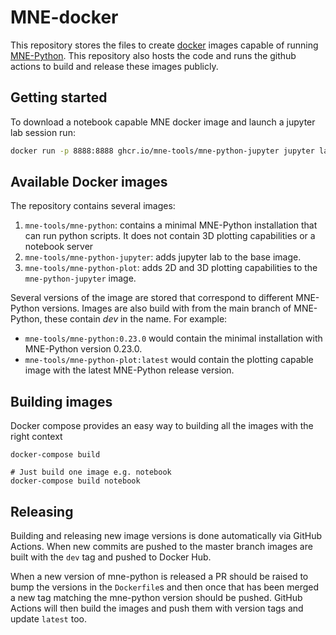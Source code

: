 # MNE-docker

This repository stores the files to create [docker](https://docs.docker.com/get-docker/) images
capable of running [MNE-Python](https://mne.tools).
This repository also hosts the code and runs the github actions to build and release these images publicly.

## Getting started

To download a notebook capable MNE docker image and launch a jupyter lab session run:

```bash
docker run -p 8888:8888 ghcr.io/mne-tools/mne-python-jupyter jupyter lab --ip="*"
```

## Available Docker images

The repository contains several images:

1. `mne-tools/mne-python`: contains a minimal MNE-Python installation that can run python scripts. It does not contain 3D plotting capabilities or a notebook server
2. `mne-tools/mne-python-jupyter`: adds jupyter lab to the base image.
3. `mne-tools/mne-python-plot`: adds 2D and 3D plotting capabilities to the `mne-python-jupyter` image.

Several versions of the image are stored that correspond to different MNE-Python versions.
Images are also build with from the main branch of MNE-Python, these contain _dev_ in the name.
For example:

* `mne-tools/mne-python:0.23.0` would contain the minimal installation with MNE-Python version 0.23.0.
* `mne-tools/mne-python-plot:latest` would contain the plotting capable image with  the latest MNE-Python release version.


## Building images

Docker compose provides an easy way to building all the images with the right context

```
docker-compose build

# Just build one image e.g. notebook
docker-compose build notebook
```

## Releasing

Building and releasing new image versions is done automatically via GitHub Actions. When new commits are
pushed to the master branch images are built with the `dev` tag and pushed to Docker Hub.

When a new version of mne-python is released a PR should be raised to bump the versions in
the `Dockerfile`s and then once that has been merged a new tag matching the mne-python version
should be pushed. GitHub Actions will then build the images and push them with version tags and update
`latest` too.
